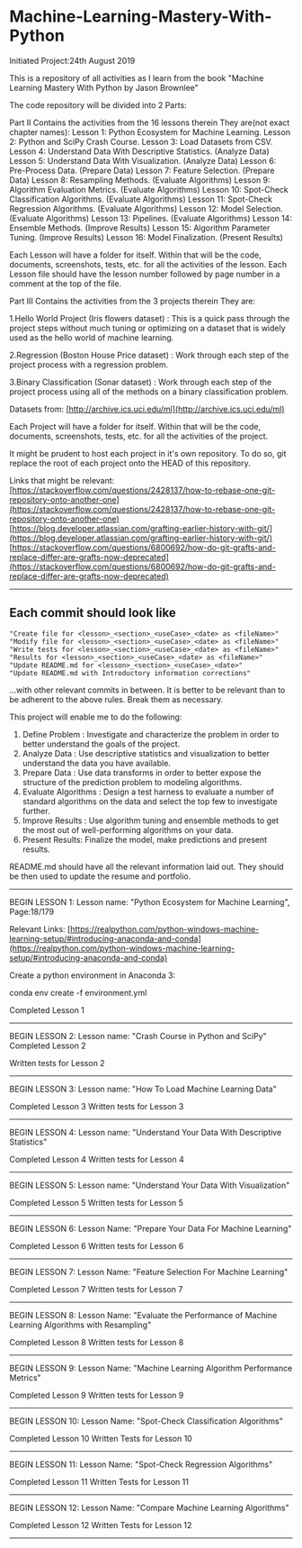 # Machine-Learning-Mastery-With-Python

Initiated Project:24th August 2019

This is a repository of all activities as I learn from the book "Machine Learning Mastery With Python by Jason Brownlee"

The code repository will be divided into 2 Parts:

Part II
Contains the activities from the 16 lessons therein
They are(not exact chapter names):
Lesson 1: Python Ecosystem for Machine Learning.
Lesson 2: Python and SciPy Crash Course.
Lesson 3: Load Datasets from CSV.
Lesson 4: Understand Data With Descriptive Statistics. (Analyze Data)
Lesson 5: Understand Data With Visualization. (Analyze Data)
Lesson 6: Pre-Process Data. (Prepare Data)
Lesson 7: Feature Selection. (Prepare Data)
Lesson 8: Resampling Methods. (Evaluate Algorithms)
Lesson 9: Algorithm Evaluation Metrics. (Evaluate Algorithms)
Lesson 10: Spot-Check Classification Algorithms. (Evaluate Algorithms)
Lesson 11: Spot-Check Regression Algorithms. (Evaluate Algorithms)
Lesson 12: Model Selection. (Evaluate Algorithms)
Lesson 13: Pipelines. (Evaluate Algorithms)
Lesson 14: Ensemble Methods. (Improve Results)
Lesson 15: Algorithm Parameter Tuning. (Improve Results)
Lesson 16: Model Finalization. (Present Results)

Each Lesson will have a folder for itself. Within that will be the code, documents, screenshots, tests, etc. for all the activities of the lesson. Each Lesson file should have the lesson number followed by page number in a comment at the top of the file.

Part III
Contains the activities from the 3 projects therein
They are:

1.Hello World Project (Iris flowers dataset) : This is a quick pass through the project steps
without much tuning or optimizing on a dataset that is widely used as the hello world of
machine learning.

2.Regression (Boston House Price dataset) : Work through each step of the project process
with a regression problem.

3.Binary Classification (Sonar dataset) : Work through each step of the project process
using all of the methods on a binary classification problem.

Datasets from: [http://archive.ics.uci.edu/ml](http://archive.ics.uci.edu/ml)

Each Project will have a folder for itself. Within that will be the code, documents, screenshots, tests, etc. for all the activities of the project.

It might be prudent to host each project in it's own repository. To do so, git replace the root of each project onto the HEAD of this repository.

Links that might be relevant:
[https://stackoverflow.com/questions/2428137/how-to-rebase-one-git-repository-onto-another-one](https://stackoverflow.com/questions/2428137/how-to-rebase-one-git-repository-onto-another-one)
[https://blog.developer.atlassian.com/grafting-earlier-history-with-git/](https://blog.developer.atlassian.com/grafting-earlier-history-with-git/)
[https://stackoverflow.com/questions/6800692/how-do-git-grafts-and-replace-differ-are-grafts-now-deprecated](https://stackoverflow.com/questions/6800692/how-do-git-grafts-and-replace-differ-are-grafts-now-deprecated)

_____________________________________________________________________________________________________________________

## Each commit should look like

    "Create file for <lesson>_<section>_<useCase>_<date> as <fileName>"
    "Modify file for <lesson>_<section>_<useCase>_<date> as <fileName>"
    "Write tests for <lesson>_<section>_<useCase>_<date> as <fileName>"
    "Results for <lesson>_<section>_<useCase>_<date> as <fileName>"
    "Update README.md for <lesson>_<section>_<useCase>_<date>"
    "Update README.md with Introductory information corrections"

...with other relevant commits in between. It is better to be relevant than to be adherent to the above rules. Break them as necessary.

This project will enable me to do the following:

1. Define Problem : Investigate and characterize the problem in order to better understand
the goals of the project.
2. Analyze Data : Use descriptive statistics and visualization to better understand the data
you have available.
3. Prepare Data : Use data transforms in order to better expose the structure of the
prediction problem to modeling algorithms.
4. Evaluate Algorithms : Design a test harness to evaluate a number of standard algorithms
on the data and select the top few to investigate further.
5. Improve Results : Use algorithm tuning and ensemble methods to get the most out of
well-performing algorithms on your data.
6. Present Results: Finalize the model, make predictions and present results.

README.md should have all the relevant information laid out. They should be then used to update the resume and portfolio.

_____________________________________________________________________________________________________________________

BEGIN LESSON 1:
Lesson name: "Python Ecosystem for Machine Learning", Page:18/179

Relevant Links:
 [https://realpython.com/python-windows-machine-learning-setup/#introducing-anaconda-and-conda](https://realpython.com/python-windows-machine-learning-setup/#introducing-anaconda-and-conda)

 Create a python environment in Anaconda 3:

 conda env create -f environment.yml

 Completed Lesson 1

_____________________________________________________________________________________________________________________

BEGIN LESSON 2:
Lesson name: "Crash Course in Python and SciPy"
Completed Lesson 2

Written tests for Lesson 2

_____________________________________________________________________________________________________________________

BEGIN LESSON 3:
Lesson name: "How To Load Machine Learning Data"

Completed Lesson 3
Written tests for Lesson 3

_____________________________________________________________________________________________________________________

BEGIN LESSON 4:
Lesson name: "Understand Your Data With Descriptive Statistics"

Completed Lesson 4
Written tests for Lesson 4

_____________________________________________________________________________________________________________________

BEGIN LESSON 5:
Lesson name: "Understand Your Data With Visualization"

Completed Lesson 5
Written tests for Lesson 5

_____________________________________________________________________________________________________________________

BEGIN LESSON 6:
Lesson Name: "Prepare Your Data For Machine Learning"

Completed Lesson 6
Written tests for Lesson 6

_____________________________________________________________________________________________________________________

BEGIN LESSON 7:
Lesson Name: "Feature Selection For Machine Learning"

Completed Lesson 7
Written tests for Lesson 7

_____________________________________________________________________________________________________________________

BEGIN LESSON 8:
Lesson Name: "Evaluate the Performance of Machine Learning Algorithms with Resampling"

Completed Lesson 8
Written tests for Lesson 8

_____________________________________________________________________________________________________________________

BEGIN LESSON 9:
Lesson Name: "Machine Learning Algorithm Performance Metrics"

Completed Lesson 9
Written tests for Lesson 9

_____________________________________________________________________________________________________________________

BEGIN LESSON 10:
Lesson Name: "Spot-Check Classification Algorithms"

Completed Lesson 10
Written Tests for Lesson 10

_____________________________________________________________________________________________________________________

BEGIN LESSON 11:
Lesson Name: "Spot-Check Regression Algorithms"

Completed Lesson 11
Written Tests for Lesson 11

_____________________________________________________________________________________________________________________

BEGIN LESSON 12:
Lesson Name: "Compare Machine Learning Algorithms"

Completed Lesson 12
Written Tests for Lesson 12

_____________________________________________________________________________________________________________________
